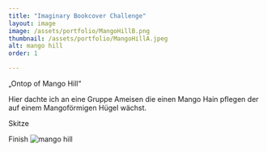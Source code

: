 ```yaml
---
title: "Imaginary Bookcover Challenge"
layout: image
image: /assets/portfolio/MangoHillB.png
thumbnail: /assets/portfolio/MangoHillA.jpeg
alt: mango hill
order: 1

---
```


„Ontop of Mango Hill“

Hier dachte ich an eine Gruppe Ameisen die einen Mango Hain pflegen der auf einem Mangoförmigen Hügel wächst.

Skitze


Finish
![mango hill](../assets/portfolio/MangoHillA.png)




